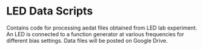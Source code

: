 # LED Data Scripts

Contains code for processing aedat files obtained from LED lab experiment.  An LED is connected to a function generator at various frequencies for different bias settings.  Data files will be posted on Google Drive.  
